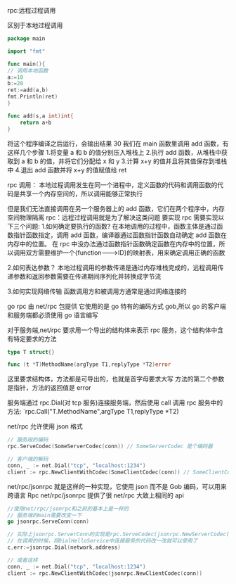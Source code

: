 rpc:远程过程调用

区别于本地过程调用

```go
package main

import "fmt"

func main(){
// 调用本地函数
a:=10
b:=20
ret:=add(a,b)
fmt.Println(ret)
}

func add(s,a int)int{
    return a+b
}

```

将这个程序编译之后运行，会输出结果 30
我们在 main 函数里调用 add 函数，有这样几个步骤 1.将变量 a 和 b 的值分别压入堆栈上 2.执行 add 函数，从堆栈中获取到 a 和 b 的值，并将它们分配给 x 和 y 3.计算 x+y 的值并且将其值保存到堆栈中 4.退出 add 函数并将 x+y 的值赋值给 ret

rpc 调用：
本地过程调用发生在同一个进程中，定义函数的代码和调用函数的代码是共享一个内存空间的，所以调用能够正常执行

但是我们无法直接调用在另一个服务器上的 add 函数，它们在两个程序中，内存空间物理隔离
rpc：远程过程调用就是为了解决这类问题
要实现 rpc 需要实现以下三个问题: 1.如何确定要执行的函数?
在本地调用的过程中，函数主体是通过函数指针函数指定，调用 add 函数，编译器通过函数指针函数自动确定 add 函数在内存中的位置。
在 rpc 中没办法通过函数指针函数确定函数在内存中的位置，所以调用双方需要维护一个{function--->ID}的映射表，用来确定调用正确的函数

2.如何表达参数？
本地过程调用的参数传递是通过内存堆栈完成的，远程调用传递参数和返回参数需要在传递期间序列化并转换成字节流

3.如何实现网络传输
函数调用方和被调用方通常是通过网络连接的

go rpc 由 net/rpc 包提供
它使用的是 go 特有的编码方式 gob,所以 go 的客户端和服务端都必须使用 go 语言编写

对于服务端,net/rpc 要求用一个导出的结构体来表示 rpc 服务，这个结构体中含有特定要求的方法

```go
type T struct{}

func (t *T)MethodName(argType T1,replyType *T2)error
```

这里要求结构体，方法都是可导出的，也就是首字母要求大写
方法的第二个参数是指针，方法的返回值是 error

服务端通过 rpc.Dial(对 tcp 服务)连接服务端，然后使用 call 调用 rpc 服务中的方法:
`rpc.Call("T.MethodName",argType T1,replyType \*T2)

net/rpc 允许使用 json 格式

```go
// 服务段的编码
rpc.ServeCodec(SomeServerCodec(conn)) // SomeServerCodec 是个编码器

// 客户端的解码
conn, _ := net.Dial("tcp", "localhost:1234")
client := rpc.NewClientWithCodec(SomeClientCodec(conn)) // SomeClientCodec 是个解码器
```

net/rpc/jsonrpc 就是这样的一种实现，它使用 json 而不是 Gob 编码，可以用来跨语言 Rpc
net/rpc/jsonrpc 提供了很 net/rpc 大致上相同的 api

```go
//使用net/rpc/jsonrpc和之前的基本上是一样的
// 服务端的main需要改变一下
go jsonrpc.ServeConn(conn)

// 实际上jsonrpc.ServerConn的实现是rpc.ServeCodec(jsonrpc.NewServerCodec(conn))
// 在调用的时候，将DialHelloService中连接服务的代码改一改就可以使用了
c,err:=jsonrpc.Dial(network,address)

// 或者这样
conn, _ := net.Dial("tcp", "localhost:1234")
client := rpc.NewClientWithCodec(jsonrpc.NewClientCodec(conn))
```
